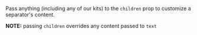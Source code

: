 Pass anything (including any of our kits) to the `children` prop to customize a separator's content.

**NOTE:** passing `children` overrides any content passed to `text`

